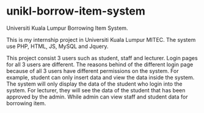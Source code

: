 # unikl-borrow-item-system

Universiti Kuala Lumpur Borrowing Item System.

This is my internship project in Universiti Kuala Lumpur MITEC. The system use PHP, HTML, JS, MySQL and Jquery.

This project consist 3 users such as student, staff and lecturer. Login pages for all 3 users are different. The reasons behind of the different login page because of all 3 users have different permissions on the system. For example, student can only insert data and view the data inside the system. The system will only display the data of the student who login into the system. For lecturer, they will see the data of the student that has been approved by the admin. While admin can view staff and student data for borrowing item.
